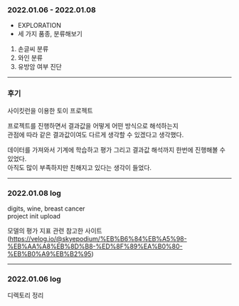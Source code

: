 ### 2022.01.06 - 2022.01.08
- EXPLORATION
- 세 가지 품종, 분류해보기
1. 손글씨 분류
2. 와인 분류
3. 유방암 여부 진단

---

### 후기
사이킷런을 이용한 토이 프로젝트   

프로젝트를 진행하면서 결과값을 어떻게 어떤 방식으로 해석하는지   
관점에 따라 같은 결과값이여도 다르게 생각할 수 있겠다고 생각했다.   

데이터를 가져와서 기계에 학습하고 평가 그리고 결과값 해석까지 한번에 진행해볼 수 있었다.   
아직도 많이 부족하지만 친해지고 있다는 생각이 들었다.

---

### 2022.01.08 log

digits, wine, breast cancer   
project init upload   

모델의 평가 지표 관련 참고한 사이트   
(https://velog.io/@skyepodium/%EB%B6%84%EB%A5%98-%EB%AA%A8%EB%8D%B8-%ED%8F%89%EA%B0%80-%EB%B0%A9%EB%B2%95)

---
### 2022.01.06 log

디렉토리 정리
